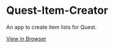 # Quest-Item-Creator
An app to create item lists for Quest.

[View in Browser](https://mainman002.github.io/Quest-Item-Creator/)
